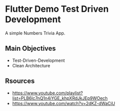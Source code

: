 # Flutter Demo Test Driven Development

A simple Numbers Trivia App.

## Main Objectives
- Test-Driven-Development
- Clean Architecture

## Rsources
- https://www.youtube.com/playlist?list=PLB6lc7nQ1n4iYGE_khpXRdJkJEp9WOech
- https://www.youtube.com/watch?v=2dKZ-dWaCiU